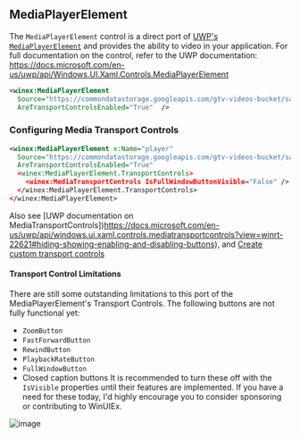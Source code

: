 ## MediaPlayerElement

The `MediaPlayerElement` control is a direct port of [UWP's `MediaPlayerElement`](https://docs.microsoft.com/en-us/uwp/api/Windows.UI.Xaml.Controls.MediaPlayerElement?view=winrt-22621) and provides the ability to video in your application.
For full documentation on the control, refer to the UWP documentation: https://docs.microsoft.com/en-us/uwp/api/Windows.UI.Xaml.Controls.MediaPlayerElement

```xml
<winex:MediaPlayerElement
  Source="https://commondatastorage.googleapis.com/gtv-videos-bucket/sample/BigBuckBunny.mp4"
  AreTransportControlsEnabled="True"  />
```


### Configuring Media Transport Controls
```xml
<winex:MediaPlayerElement x:Name="player"
  Source="https://commondatastorage.googleapis.com/gtv-videos-bucket/sample/BigBuckBunny.mp4"
  AreTransportControlsEnabled="True"
  <winex:MediaPlayerElement.TransportControls>
    <winex:MediaTransportControls IsFullWindowButtonVisible="False" />
  </winex:MediaPlayerElement.TransportControls>
</winex:MediaPlayerElement>
```
Also see [UWP documentation on MediaTransportControls])https://docs.microsoft.com/en-us/uwp/api/windows.ui.xaml.controls.mediatransportcontrols?view=winrt-22621#hiding-showing-enabling-and-disabling-buttons),
and [Create custom transport controls](https://docs.microsoft.com/en-us/windows/apps/design/controls/custom-transport-controls)

#### Transport Control Limitations
There are still some outstanding limitations to this port of the MediaPlayerElement's Transport Controls. The following buttons are not fully functional yet:
  - `ZoomButton`
  - `FastForwardButton`
  - `RewindButton`
  - `PlaybackRateButton`
  - `FullWindowButton`
  - Closed caption buttons
It is recommended to turn these off with the `IsVisible` properties until their features are implemented.
If you have a need for these today, I'd highly encourage you to consider sponsoring or contributing to WinUIEx.


![image](https://user-images.githubusercontent.com/1378165/177426047-3467c800-3ea9-4eb6-b67c-51ff466ee786.png)

